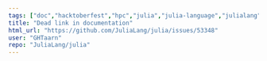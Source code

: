 ```yaml
---
tags: ["doc","hacktoberfest","hpc","julia","julia-language","julialang","machine-learning","numerical","programming-language","science","scientific"]
title: "Dead link in documentation"
html_url: "https://github.com/JuliaLang/julia/issues/53348"
user: "GHTaarn"
repo: "JuliaLang/julia"
---
```


